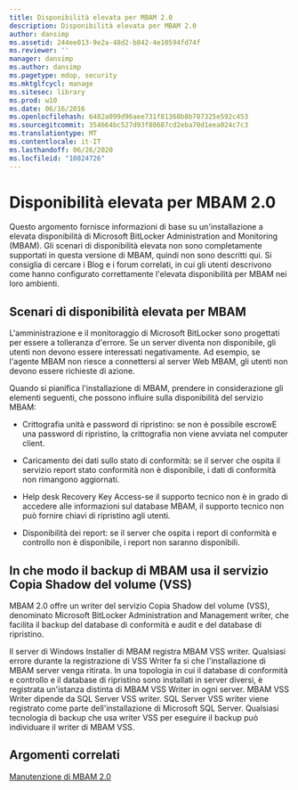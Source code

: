 ```yaml
---
title: Disponibilità elevata per MBAM 2.0
description: Disponibilità elevata per MBAM 2.0
author: dansimp
ms.assetid: 244ee013-9e2a-48d2-b842-4e10594fd74f
ms.reviewer: ''
manager: dansimp
ms.author: dansimp
ms.pagetype: mdop, security
ms.mktglfcycl: manage
ms.sitesec: library
ms.prod: w10
ms.date: 06/16/2016
ms.openlocfilehash: 6482a099d96aee731f81368b8b787325e592c453
ms.sourcegitcommit: 354664bc527d93f80687cd2eba70d1eea024c7c3
ms.translationtype: MT
ms.contentlocale: it-IT
ms.lasthandoff: 06/26/2020
ms.locfileid: "10824726"
---
```

# Disponibilità elevata per MBAM 2.0


Questo argomento fornisce informazioni di base su un'installazione a elevata disponibilità di Microsoft BitLocker Administration and Monitoring (MBAM). Gli scenari di disponibilità elevata non sono completamente supportati in questa versione di MBAM, quindi non sono descritti qui. Si consiglia di cercare i Blog e i forum correlati, in cui gli utenti descrivono come hanno configurato correttamente l'elevata disponibilità per MBAM nei loro ambienti.

## Scenari di disponibilità elevata per MBAM


L'amministrazione e il monitoraggio di Microsoft BitLocker sono progettati per essere a tolleranza d'errore. Se un server diventa non disponibile, gli utenti non devono essere interessati negativamente. Ad esempio, se l'agente MBAM non riesce a connettersi al server Web MBAM, gli utenti non devono essere richieste di azione.

Quando si pianifica l'installazione di MBAM, prendere in considerazione gli elementi seguenti, che possono influire sulla disponibilità del servizio MBAM:

-   Crittografia unità e password di ripristino: se non è possibile escrowE una password di ripristino, la crittografia non viene avviata nel computer client.

-   Caricamento dei dati sullo stato di conformità: se il server che ospita il servizio report stato conformità non è disponibile, i dati di conformità non rimangono aggiornati.

-   Help desk Recovery Key Access-se il supporto tecnico non è in grado di accedere alle informazioni sul database MBAM, il supporto tecnico non può fornire chiavi di ripristino agli utenti.

-   Disponibilità dei report: se il server che ospita i report di conformità e controllo non è disponibile, i report non saranno disponibili.

## <a href="" id="how-the-mbam-backup-uses-the-volume-shadow-copy-service--vss--"></a>In che modo il backup di MBAM usa il servizio Copia Shadow del volume (VSS)


MBAM 2.0 offre un writer del servizio Copia Shadow del volume (VSS), denominato Microsoft BitLocker Administration and Management writer, che facilita il backup del database di conformità e audit e del database di ripristino.

Il server di Windows Installer di MBAM registra MBAM VSS writer. Qualsiasi errore durante la registrazione di VSS Writer fa sì che l'installazione di MBAM server venga ritirata. In una topologia in cui il database di conformità e controllo e il database di ripristino sono installati in server diversi, è registrata un'istanza distinta di MBAM VSS Writer in ogni server. MBAM VSS Writer dipende da SQL Server VSS writer. SQL Server VSS writer viene registrato come parte dell'installazione di Microsoft SQL Server. Qualsiasi tecnologia di backup che usa writer VSS per eseguire il backup può individuare il writer di MBAM VSS.

## Argomenti correlati


[Manutenzione di MBAM 2.0](maintaining-mbam-20-mbam-2.md)

 

 





